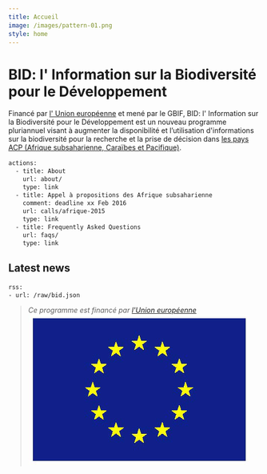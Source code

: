 ```yaml
---
title: Accueil
image: /images/pattern-01.png
style: home
---
```

BID: l' Information sur la Biodiversité pour le Développement
===================

Financé par [l' Union européenne](http://europa.eu) et mené par le GBIF, BID: l' Information sur la Biodiversité pour le Développement est un nouveau programme pluriannuel visant à augmenter la disponibilité et l’utilisation d'informations sur la biodiversité pour la recherche et la prise de décision dans [les pays ACP (Afrique subsaharienne, Caraïbes et Pacifique)](https://ec.europa.eu/europeaid/regions/african-caribbean-and-pacific-acp-region_en).

```styledYaml
actions:
  - title: About
    url: about/
    type: link
  - title: Appel à propositions des Afrique subsaharienne
    comment: deadline xx Feb 2016
    url: calls/afrique-2015
    type: link
  - title: Frequently Asked Questions
    url: faqs/
    type: link
```

Latest news
-------------------

```styledYaml
rss:
- url: /raw/bid.json
```


>*Ce programme est financé par [l'Union européenne](http://www.europa.eu)*
>![Flag of the European Union](/images/flag-yellow-low.jpg)